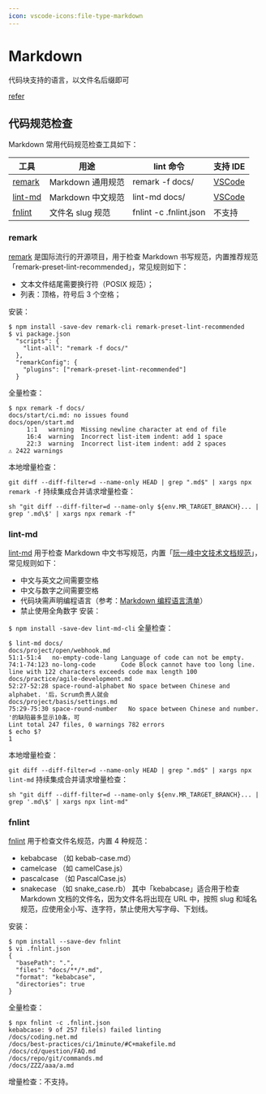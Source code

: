 ```yaml
---
icon: vscode-icons:file-type-markdown
---
```


# Markdown

代码块支持的语言，以文件名后缀即可

[refer]


## 代码规范检查

Markdown 常用代码规范检查工具如下：


| 工具 | 	用途	| lint 命令|	支持 IDE    |
|---|---|---|---|
| [remark]	|   Markdown 通用规范	|   remark -f docs/	| [VSCode][vsc-remark] |
| [lint-md] |	Markdown 中文规范   |	lint-md docs/	| [VSCode][vsc-lint-md] |
| [fnlint]  |	文件名 slug 规范    | fnlint -c .fnlint.json	|   不支持  |

### remark

[remark] 是国际流行的开源项目，用于检查 Markdown 书写规范，内置推荐规范「remark-preset-lint-recommended」，常见规则如下：

- 文本文件结尾需要换行符（POSIX 规范）；
- 列表：顶格，符号后 3 个空格；

安装：

```shell
$ npm install -save-dev remark-cli remark-preset-lint-recommended
$ vi package.json
  "scripts": {
    "lint-all": "remark -f docs/"
  },
  "remarkConfig": {
    "plugins": ["remark-preset-lint-recommended"]
  }
```
全量检查：
```shell
$ npx remark -f docs/
docs/start/ci.md: no issues found
docs/open/start.md
     1:1   warning  Missing newline character at end of file
     16:4  warning  Incorrect list-item indent: add 1 space
     22:3  warning  Incorrect list-item indent: add 2 spaces
⚠ 2422 warnings
```
本地增量检查：

`git diff --diff-filter=d --name-only HEAD | grep ".md$" | xargs npx remark -f`
持续集成合并请求增量检查：

`sh "git diff --diff-filter=d --name-only ${env.MR_TARGET_BRANCH}... | grep '.md\$' | xargs npx remark -f"`
### lint-md

[lint-md] 用于检查 Markdown 中文书写规范，内置「[阮一峰中文技术文档规范]」，常见规则如下：

- 中文与英文之间需要空格
- 中文与数字之间需要空格
- 代码块需声明编程语言（参考：[Markdown 编程语言清单]）
- 禁止使用全角数字
安装：

`$ npm install -save-dev lint-md-cli`
全量检查：
```shell
$ lint-md docs/
docs/project/open/webhook.md
51:1-51:4   no-empty-code-lang Language of code can not be empty. 
74:1-74:123 no-long-code       Code Block cannot have too long line. line with 122 characters exceeds code max length 100
docs/practice/agile-development.md
52:27-52:28 space-round-alphabet No space between Chinese and alphabet. '后，Scrum负责人就会
docs/project/basis/settings.md
75:29-75:30 space-round-number   No space between Chinese and number. '的缺陷最多显示10条，可
Lint total 247 files, 0 warnings 782 errors
$ echo $?
1
```
本地增量检查：

`git diff --diff-filter=d --name-only HEAD | grep ".md$" | xargs npx lint-md`
持续集成合并请求增量检查：

`sh "git diff --diff-filter=d --name-only ${env.MR_TARGET_BRANCH}... | grep '.md\$' | xargs npx lint-md"`
### fnlint

[fnlint] 用于检查文件名规范，内置 4 种规范：

- kebabcase （如 kebab-case.md）
- camelcase （如 camelCase.js）
- pascalcase （如 PascalCase.js）
- snakecase （如 snake_case.rb）
其中「kebabcase」适合用于检查 Markdown 文档的文件名，因为文件名将出现在 URL 中，按照 slug 和域名规范，应使用全小写、连字符，禁止使用大写字母、下划线。

安装：
```shell
$ npm install --save-dev fnlint
$ vi .fnlint.json
{
  "basePath": ".",
  "files": "docs/**/*.md",
  "format": "kebabcase",
  "directories": true
}
```
全量检查：
```shell
$ npx fnlint -c .fnlint.json
kebabcase: 9 of 257 file(s) failed linting
/docs/coding.net.md
/docs/best-practices/ci/1minute/#C+makefile.md
/docs/cd/question/FAQ.md
/docs/repo/git/commands.md
/docs/ZZZ/aaa/a.md
```
增量检查：不支持。


[refer]: https://coding.net/help/docs/ci/practice/lint/markdown.html
[remark]: https://github.com/remarkjs/remark-lint
[lint-md]: https://github.com/lint-md/lint-md
[fnlint]: https://github.com/usabilla/fnlint
[vsc-remark]: https://marketplace.visualstudio.com/items?itemName=drewbourne.vscode-remark-lint
[vsc-lint-md]: https://marketplace.visualstudio.com/items?itemName=ZhixiangZhang.mdlint
[阮一峰中文技术文档规范]: https://github.com/ruanyf/document-style-guide
[Markdown 编程语言清单]: https://coding.net/docs/ci/lint/markdown-code-lang.html
